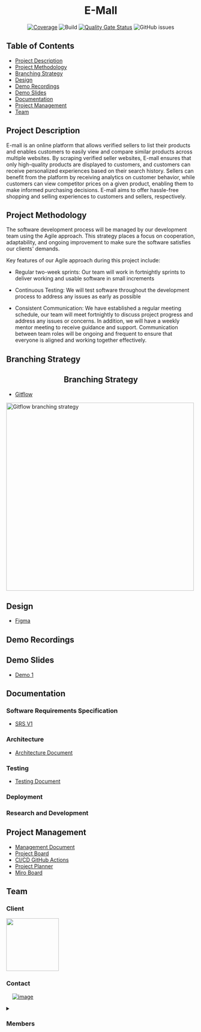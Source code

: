 <div align="center">
  <h1>E-Mall</h1>
</div>

<div align="center">

[![Coverage](https://sonarcloud.io/api/project_badges/measure?project=COS301-SE-2023_e-Mall&metric=coverage)](https://sonarcloud.io/summary/new_code?id=COS301-SE-2023_e-Mall)
![Build](https://github.com/COS301-SE-2023/e-Mall/actions/workflows/analysis.yml/badge.svg)
[![Quality Gate Status](https://sonarcloud.io/api/project_badges/measure?project=COS301-SE-2023_e-Mall&metric=alert_status)](https://sonarcloud.io/summary/new_code?id=COS301-SE-2023_e-Mall)
![GitHub issues](https://img.shields.io/github/issues/COS301-SE-2023/e-Mall)

</div>

## Table of Contents

- [Project Description](#project-description)
- [Project Methodology](#project-methodology)
- [Branching Strategy](#branching-strategy)
- [Design](#design)
- [Demo Recordings](#demo-recordings)
- [Demo Slides](#demo-slides)
- [Documentation](#documentation)
- [Project Management](#project-management)
- [Team](#team)

## Project Description

E-mall is an online platform that allows verified sellers to list their products and enables customers to easily view and compare similar products across multiple websites. By scraping verified seller websites, E-mall ensures that only high-quality products are displayed to customers, and customers can receive personalized experiences based on their search history. Sellers can benefit from the platform by receiving analytics on customer behavior, while customers can view competitor prices on a given product, enabling them to make informed purchasing decisions. E-mall aims to offer hassle-free shopping and selling experiences to customers and sellers, respectively.

## Project Methodology

The software development process will be managed by our development team using the Agile approach. This strategy places a focus on cooperation, adaptability, and ongoing improvement to make sure the software satisfies our clients' demands.

Key features of our Agile approach during this project include:

- Regular two-week sprints: Our team will work in fortnightly sprints to deliver working and usable software in small increments

- Continuous Testing: We will test software throughout the development process to address any issues as early as possible

- Consistent Communication: We have established a regular meeting schedule, our team will meet fortnightly to discuss project progress and address any issues or concerns. In addition, we will have a weekly mentor meeting to receive guidance and support. Communication between team roles will be ongoing and frequent to ensure that everyone is aligned and working together effectively.

## Branching Strategy

<div align="center">
  <h2>Branching Strategy</h2>
</div>

- [Gitflow](https://www.atlassian.com/git/tutorials/comparing-workflows/gitflow-workflow)
 <p >
    <img width="500"  src="https://drive.google.com/uc?export=view&id=10uUrwkjvK35FLkFeqf8nmrLM6vFS-3ZF" alt="Gitflow branching strategy">
</p>

## Design

- [Figma](https://www.figma.com/file/hsVl44ifCiAVq6FkwH2lqw/eCommerce---Template---Figma?type=design&node-id=17208%3A142099&t=cHTi3WbvIcD8f8oJ-1)

## Demo Recordings

## Demo Slides

- [Demo 1](https://docs.google.com/presentation/d/1YZrFA4QHVVs61md-jd0sVwaYuVxk8gIflGG08N9U5ts/edit?usp=share_link)

## Documentation

### Software Requirements Specification

- [SRS V1](https://drive.google.com/file/d/1xYJfWMI8LHSDu71Z_4f4M5lmC0sm7LC7/view?usp=share_link)

### Architecture

- [Architecture Document](https://www.overleaf.com/3354657325mgfvvcfmbwry)

### Testing

- [Testing Document](https://www.overleaf.com/7975739853pmxvspzhnqmf)

### Deployment

### Research and Development

## Project Management

- [Management Document](https://www.overleaf.com/5939438223ybcvjtpqxhwc)
- [Project Board](https://github.com/orgs/COS301-SE-2023/projects/3)
- [CI/CD GitHub Actions](https://github.com/COS301-SE-2023/e-Mall/actions)
- [Project Planner](https://docs.google.com/spreadsheets/d/1cKHBTqjqsKePxTVy1imEWQKJXY_DCV7f/edit?usp=sharing&ouid=103477676275821978134&rtpof=true&sd=true)
- [Miro Board](https://miro.com/app/board/uXjVMJ8tHEg=/?share_link_id=607814951679)

## Team

### Client

<img src="https://drive.google.com/uc?export=view&id=11M5BP8Xodu2X-XrZhbOP975G42R9LfnA" width="140"/>

### Contact

&nbsp;&nbsp;&nbsp;&nbsp;[![image](https://img.shields.io/badge/Gmail-D14836?style=for-the-badge&logo=gmail&logoColor=white)](mailto:syntax.sharks@gmail.com?subject[GitHub])
&nbsp;&nbsp;&nbsp;&nbsp;&nbsp;

<details>
<summary><h3>Members<h3></summary>

|                                                                                                    Member                                                                                                     |                                                                                                                                                                                    Links                                                                                                                                                                                     | Profile                                                                                                                                                                                                                                                                                                                                                                                                                                                                 |
| :-----------------------------------------------------------------------------------------------------------------------------------------------------------------------------------------------------------: | :--------------------------------------------------------------------------------------------------------------------------------------------------------------------------------------------------------------------------------------------------------------------------------------------------------------------------------------------------------------------------: | ----------------------------------------------------------------------------------------------------------------------------------------------------------------------------------------------------------------------------------------------------------------------------------------------------------------------------------------------------------------------------------------------------------------------------------------------------------------------- |
|                                    Gerard Nagura <br> <img src="https://drive.google.com/uc?export=view&id=115KAmYTvMNWBVfBuKUs_1TffhrUbxOD0" width="140"/> <br> u19004232                                    |                   [![image](https://img.shields.io/badge/LinkedIn-0077B5?style=for-the-badge&logo=linkedin&logoColor=white "LinkedIn Profile")](https://www.linkedin.com/in/gerard-nagura/) <br> [![image](https://img.shields.io/badge/GitHub-100000?style=for-the-badge&logo=github&logoColor=white "GitHub Profile")](https://github.com/MaverickGDN03)                   | Gerard is a Computer Science student experienced in back-end development with a strong background in web development. He has worked as a full-stack developer and business analyst, giving him a diverse skill set. Gerard excels in team environments and handles stress with ease.                                                                                                                                                                                    |
|                                      John Yoon <br> <img src="https://drive.google.com/uc?export=view&id=1TK_uwvL4jydNmKwzLUnOML0Rl0YUvd2o" width="140"/> <br> u17260044                                      |                  [![image](https://img.shields.io/badge/LinkedIn-0077B5?style=for-the-badge&logo=linkedin&logoColor=white "LinkedIn Profile")](https://www.linkedin.com/in/yoon-john-a00b39269/) <br> [![image](https://img.shields.io/badge/GitHub-100000?style=for-the-badge&logo=github&logoColor=white "GitHub Profile")](https://github.com/u17260044)                  | John is a Computer Science student and has a background in military service as a server operator and maintainer for approximately two years. In addition, he has worked on a mobile app project as a full-stack developer using Flutter and Node.js for over a year. He is passionate about technology and possesses a keen desire to learn new skills. He is a diligent worker who is committed to putting in the necessary time and effort to ensure quality results. |
|                                  Kaitlyn Sookdhev <br> <img src="https://drive.google.com/uc?export=view&id=1PDeEeioCIas4vEcCCko6-iE6MbUBPowr" width="140"/> <br> u21483974                                   | [![image](https://img.shields.io/badge/LinkedIn-0077B5?style=for-the-badge&logo=linkedin&logoColor=white "LinkedIn Profile")](https://www.linkedin.com/in/kaitlyn-sookdhew-b999ab21b/) <br> [![image](https://img.shields.io/badge/GitHub-100000?style=for-the-badge&logo=github&logoColor=white "GitHub Profile")](https://www.linkedin.com/in/kaitlyn-sookdhew-b999ab21b/) | Kaitlyn is a final year Computer Science student with a deep passion for programming. She is an innovative and creative thinker, adept in software development and working with various data structures. Kaitlyn knows user interface, testing, and debugging processes and is equipped with a diverse and promising skill set. She can effectively self-manage during independent projects and collaborate in a team setting.                                          |
| Letlhogonolo Rakgantsho<br> <img src="https://drive.google.com/uc?export=view&id=15OUNJZJjkToJkL5I97H-JaCKCMT1xJjC" width="140"/> <br> u21612812                                | [![image](https://img.shields.io/badge/LinkedIn-0077B5?style=for-the-badge&logo=linkedin&logoColor=white)](https://www.linkedin.com/in/letlhogonolo-rakgantsho-603203275) <br> [![image](https://img.shields.io/badge/GitHub-100000?style=for-the-badge&logo=github&logoColor=white)](https://github.com/Eaziey22?tab=repositories) | Letlhogonolo is a highly motivated final year Information Knowledge Systems student with a strong passion for coding and problem-solving. He has experience working with programming languages such as Java, C++, JavaScript, J-Query, and C#. Additionally, he has worked with web development tools such as HTML, CSS, and PHP. |

|                                Munashe Mashonganyika <br> <img src="https://drive.google.com/uc?export=view&id=1v34OzFyB3CdvIl4HjISkxaFsduWbipR9" width="140"/> <br> u19077450                                |           [![image](https://img.shields.io/badge/LinkedIn-0077B5?style=for-the-badge&logo=linkedin&logoColor=white "LinkedIn Profile")](https://www.linkedin.com/in/munashe-mashonganyika-32583a162/) <br> [![image](https://img.shields.io/badge/GitHub-100000?style=for-the-badge&logo=github&logoColor=white "Github Profile")](https://github.com/munashemash)           | Munashe is an Information Knowledge Systems student and a student lab technician with experience in both back-end and front-end development. He is well-versed in data science and machine learning and is particularly interested in artificial intelligence. During his studies, Munashe has developed a strong passion for web development.                                                                                                                          |
